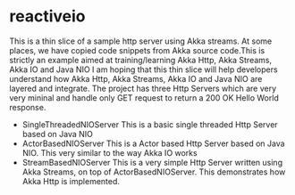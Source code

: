 # reactiveio

This is a thin slice of a sample http server using Akka streams. At some places, we have copied code snippets from Akka source code.This is strictly an example aimed at training/learning Akka Http, Akka Streams, Akka IO and Java NIO
I am hoping that this thin slice will help developers understand how Akka Http, Akka Streams, Akka IO and Java NIO are layered and integrate.
The project has three Http Servers which are very very mininal and handle only GET request to return a 200 OK Hello World response.
* SingleThreadedNIOServer
  This is a basic single threaded Http Server based on Java NIO
* ActorBasedNIOServer
  This is a Actor based Http Server based on Java NIO. This very similar to the way Akka IO works
* StreamBasedNIOServer
  This is a very simple Http Server written using Akka Streams, on top of ActorBasedNIOServer. This demonstrates how Akka Http is implemented.
  
  
  
